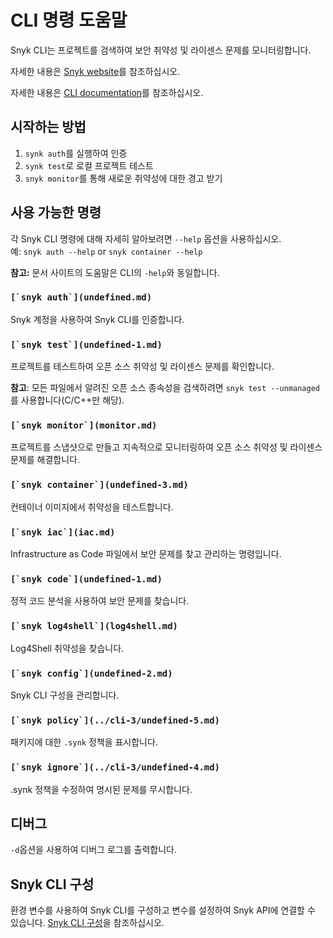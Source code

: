 # CLI 명령 도움말

Snyk CLI는 프로젝트를 검색하여 보안 취약성 및 라이센스 문제를 모니터링합니다.

자세한 내용은 [Snyk website](https://snyk.io)를 참조하십시오.

자세한 내용은 [CLI documentation](../)를 참조하십시오.

## 시작하는 방법

1. `synk auth`를 실행하여 인증
2. `synk test`로 로컬 프로젝트 테스트
3. `snyk monitor`를 통해 새로운 취약성에 대한 경고 받기

## 사용 가능한 명령

각 Snyk CLI 명령에 대해 자세히 알아보려면 `--help` 옵션을 사용하십시오. \
예: `snyk auth --help` or `snyk container --help`

**참고:** 문서 사이트의 도움말은 CLI의 `-help`와 동일합니다.

### ``[`snyk auth`](undefined.md)``

Snyk 계정을 사용하여 Snyk CLI를 인증합니다.

### ``[`snyk test`](undefined-1.md)``

프로젝트를 테스트하여 오픈 소스 취약성 및 라이센스 문제를 확인합니다.

**참고**: 모든 파일에서 알려진 오픈 소스 종속성을 검색하려면 `snyk test --unmanaged`를 사용합니다(C/C++만 해당).

### ``[`snyk monitor`](monitor.md)``

프로젝트를 스냅샷으로 만들고 지속적으로 모니터링하여 오픈 소스 취약성 및 라이센스 문제를 해결합니다.

### ``[`snyk container`](undefined-3.md)``

컨테이너 이미지에서 취약성을 테스트합니다.

### ``[`snyk iac`](iac.md)``

Infrastructure as Code 파일에서 보안 문제를 찾고 관리하는 명령입니다.

### ``[`snyk code`](undefined-1.md)``

정적 코드 분석을 사용하여 보안 문제를 찾습니다.

### ``[`snyk log4shell`](log4shell.md)``

Log4Shell 취약성을 찾습니다.

### ``[`snyk config`](undefined-2.md)``

Snyk CLI 구성을 관리합니다.

### ``[`snyk policy`](../cli-3/undefined-5.md)``

패키지에 대한 `.synk` 정책을 표시합니다.

### ``[`snyk ignore`](../cli-3/undefined-4.md)``

.synk 정책을 수정하여 명시된 문제를 무시합니다.

## 디버그

`-d`옵션을 사용하여 디버그 로그를 출력합니다.

## Snyk CLI 구성

환경 변수를 사용하여 Snyk CLI를 구성하고 변수를 설정하여 Snyk API에 연결할 수 있습니다. [Snyk CLI 구성](../snyk-cli.md)을 참조하십시오.

